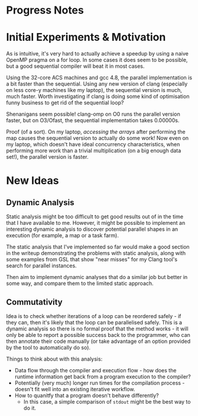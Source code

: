 # Progress Notes

# Initial Experiments & Motivation

As is intuitive, it's very hard to actually achieve a speedup by using a naive
OpenMP pragma on a for loop. In some cases it does seem to be possible, but a
good sequential compiler will beat it in most cases.

Using the 32-core ACS machines and gcc 4.8, the parallel implementation is a bit
faster than the sequential. Using any new version of clang (especially on less
core-y machines like my laptop), the sequential version is much, much faster.
Worth investigating if clang is doing some kind of optimisation funny business
to get rid of the sequential loop?

Shenanigans seem possible! clang-omp on O0 runs the parallel version faster, but
on O3/Ofast, the sequential implementation takes 0.00000s.

Proof (of a sort). On my laptop, *accessing the arrays* after performing the map
causes the sequential version to actually do some work! Now even on my laptop,
which doesn't have ideal concurrency characteristics, when performing more work
than a trivial multiplication (on a big enough data set!), the parallel version
is faster.

# New Ideas

## Dynamic Analysis

Static analysis might be too difficult to get good results out of in the time
that I have available to me. However, it might be possible to implement an
interesting dynamic analysis to discover potential parallel shapes in an
execution (for example, a map or a task farm).

The static analysis that I've implemented so far would make a good section in
the writeup demonstrating the problems with static analysis, along with some
examples from GSL that show "near misses" for my Clang tool's search for
parallel instances.

Then aim to implement dynamic analyses that do a similar job but better in some
way, and compare them to the limited static approach.

## Commutativity

Idea is to check whether iterations of a loop can be reordered safely - if they
can, then it's likely that the loop can be parallelised safely. This is a
dynamic analysis so there is no formal proof that the method works - it will
only be able to report a possible success back to the programmer, who can then
annotate their code manually (or take advantage of an option provided by the
tool to automatically do so).

Things to think about with this analysis:
* Data flow through the compiler and execution flow - how does the runtime
  information get back from a program execution to the compiler?
* Potentially (very much) longer run times for the compilation process - doesn't
  fit well into an existing iterative workflow.
* How to quanitfy that a program doesn't behave differently?
  * In this case, a simple comparison of `stdout` might be the best way to do
    it. 
